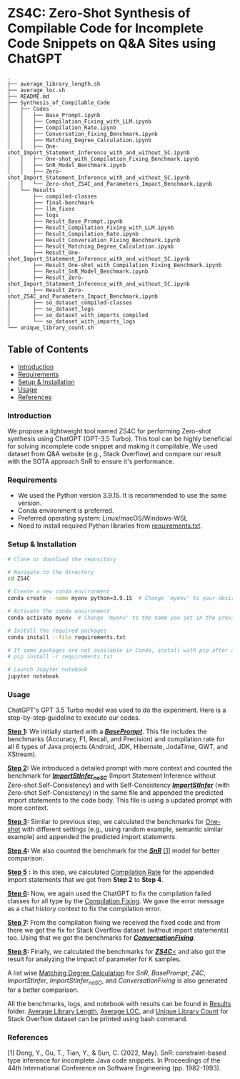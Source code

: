# ZS4C: Zero-Shot Synthesis of Compilable Code for Incomplete Code Snippets on Q&A Sites using ChatGPT

```
.
├── average_library_length.sh
├── average_loc.sh
├── README.md
├── Synthesis_of_Compilable_Code
│   ├── Codes
│   │   ├── Base_Prompt.ipynb
│   │   ├── Compilation_Fixing_with_LLM.ipynb
│   │   ├── Compilation_Rate.ipynb
│   │   ├── Conversation_Fixing_Benchmark.ipynb
│   │   ├── Matching_Degree_Calculation.ipynb
│   │   ├── One-shot_Import_Statement_Inference_with_and_without_SC.ipynb
│   │   ├── One-shot_with_Compilation_Fixing_Benchmark.ipynb
│   │   ├── SnR_Model_Benchmark.ipynb
│   │   ├── Zero-shot_Import_Statement_Inference_with_and_without_SC.ipynb
│   │   └── Zero-shot_ZS4C_and_Parameters_Impact_Benchmark.ipynb
│   └── Results
│       ├── compiled-classes
│       ├── final-benchmark
│       ├── llm_fixes
│       ├── logs
│       ├── Result_Base_Prompt.ipynb
│       ├── Result_Compilation_Fixing_with_LLM.ipynb
│       ├── Result_Compilation_Rate.ipynb
│       ├── Result_Conversation_Fixing_Benchmark.ipynb
│       ├── Result_Matching_Degree_Calculation.ipynb
│       ├── Result_One-shot_Import_Statement_Inference_with_and_without_SC.ipynb
│       ├── Result_One-shot_with_Compilation_Fixing_Benchmark.ipynb
│       ├── Result_SnR_Model_Benchmark.ipynb
│       ├── Result_Zero-shot_Import_Statement_Inference_with_and_without_SC.ipynb
│       ├── Result_Zero-shot_ZS4C_and_Parameters_Impact_Benchmark.ipynb
│       ├── so_dataset_compiled-classes
│       ├── so_dataset_logs
│       ├── so_dataset_with_imports_compiled
│       └── so_dataset_with_imports_logs
└── unique_library_count.sh
```

## Table of Contents
  - [Introduction](#introduction)
  - [Requirements](#requirements)
  - [Setup \& Installation](#setup--installation)
  - [Usage](#usage)
  - [References](#references)

### Introduction

We propose a lightweight tool named ZS4C for performing Zero-shot synthesis using ChatGPT (GPT-3.5 Turbo). This tool can be highly beneficial for solving incomplete code snippet and making it compilable. We used dataset from Q&A website (e.g., Stack Overflow) and compare our result with the SOTA approach SnR to ensure it's performance.

### Requirements

- We used the Python version 3.9.15. It is recommended to use the same version.
- Conda environment is preferred.
- Preferred operating system: Linux/macOS/Windows-WSL
- Need to install required Python libraries from [requirements.txt](requirements.txt).

### Setup & Installation

```bash
# Clone or download the repository

# Navigate to the directory
cd ZS4C

# Create a new conda environment
conda create --name myenv python=3.9.15  # Change 'myenv' to your desired conda environment name.

# Activate the conda environment
conda activate myenv  # Change 'myenv' to the name you set in the previous step.

# Install the required packages
conda install --file requirements.txt

# If some packages are not available in Conda, install with pip after activating the conda environment:
# pip install -r requirements.txt

# Launch Jupyter notebook
jupyter notebook
```

### Usage

ChatGPT's GPT 3.5 Turbo model was used to do the experiment. Here is a step-by-step guideline to execute our codes.

<u>**Step 1**</u>**:** We initially started with a [***BasePrompt***](Synthesis_of_Compilable_Code/Codes/Base_Prompt.ipynb). This file includes the benchmarks (Accuracy, F1, Recall, and Precision) and compilation rate for all 6 types of Java projects (Android, JDK, Hibernate, JodaTime, GWT, and XStream).
   
<u>**Step 2**</u>**:** We introduced a detailed prompt with more context and counted the benchmark for [***ImportStInfer<sub>noSC</sub>***](Synthesis_of_Compilable_Code/Codes/Zero-shot_Import_Statement_Inference_with_and_without_SC.ipynb) (Import Statement Inference without Zero-shot Self-Consistency) and with Self-Consistency [***ImportStInfer***](Synthesis_of_Compilable_Code/Codes/Zero-shot_Import_Statement_Inference_with_and_without_SC.ipynb) (with Zero-shot Self-Consistency) in the same file and appended the predicted import statements to the code body. This file is using a updated prompt with more context.
   
<u>**Step 3**</u>**:** Similar to previous step, we calculated the benchmarks for [One-shot](Synthesis_of_Compilable_Code/Codes/One-shot_Import_Statement_Inference_with_and_without_SC.ipynb) with different settings (e.g., using random example, semantic similar example) and appended the predicted import statements.
   
<u>**Step 4**</u>**:** We also counted the benchmark for the [***SnR***](Synthesis_of_Compilable_Code/Codes/SnR_Model_Benchmark.ipynb) [[1]](#ref1) model for better comparison.
   
<u>**Step 5**</u> **:** In this step, we calculated [Compilation Rate](Synthesis_of_Compilable_Code/Codes/Compilation_Rate.ipynb) for the appended import statements that we got from **Step 2** to **Step 4**.

<u>**Step 6**</u>**:** Now, we again used the ChatGPT to fix the compilation failed classes for all type by the [Compilation Fixing](Synthesis_of_Compilable_Code/Codes/Compilation_Fixing_with_LLM.ipynb). We gave the error message as a chat history context to fix the compilation error.

<u>**Step 7**</u>**:** From the compilation fixing we received the fixed code and from there we got the fix for Stack Overflow dataset (without import statements) too. Using that we got the benchmarks for [***ConversationFixing***](Synthesis_of_Compilable_Code/Codes/Conversation_Fixing_Benchmark.ipynb).

<u>**Step 8**</u>**:** Finally, we calculated the benchmarks for [***ZS4C***<](Synthesis_of_Compilable_Code/Codes/Zero-shot_ZS4C_and_Parameters_Impact_Benchmark.ipynb) and also got the result for analyzing the impact of parameter for K samples.

A list wise [Matching Degree Calculation](Synthesis_of_Compilable_Code/Codes/Matching_Degree_Calculation.ipynb) for *SnR*, *BasePrompt*, *Z4C*, *ImportStInfer*, *ImportStInfer<sub>noSC</sub>*, and *ConversationFixing* is also generated for a better comparison.

All the benchmarks, logs, and notebook with results can be found in [Results](Synthesis_of_Compilable_Code/Results) folder. [Average Library Length](average_library_length.sh), [Average LOC](average_loc.sh), and [Unique Library Count](unique_library_count.sh) for Stack Overflow dataset can be printed using bash command.

### References

<a name="ref1"></a>
[1] Dong, Y., Gu, T., Tian, Y., & Sun, C. (2022, May). SnR: constraint-based type inference for incomplete Java code snippets. In Proceedings of the 44th International Conference on Software Engineering (pp. 1982-1993).